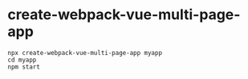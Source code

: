 # create-webpack-vue-multi-page-app
```
npx create-webpack-vue-multi-page-app myapp
cd myapp
npm start
```